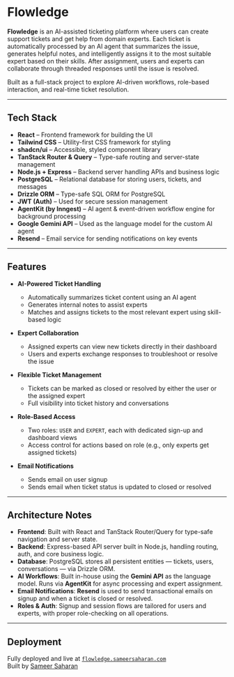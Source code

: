 # Flowledge

**Flowledge** is an AI-assisted ticketing platform where users can create support tickets and get help from domain experts. Each ticket is automatically processed by an AI agent that summarizes the issue, generates helpful notes, and intelligently assigns it to the most suitable expert based on their skills. After assignment, users and experts can collaborate through threaded responses until the issue is resolved.

Built as a full-stack project to explore AI-driven workflows, role-based interaction, and real-time ticket resolution.

---

## Tech Stack

- **React** – Frontend framework for building the UI
- **Tailwind CSS** – Utility-first CSS framework for styling
- **shadcn/ui** – Accessible, styled component library
- **TanStack Router & Query** – Type-safe routing and server-state management
- **Node.js + Express** – Backend server handling APIs and business logic
- **PostgreSQL** – Relational database for storing users, tickets, and messages
- **Drizzle ORM** – Type-safe SQL ORM for PostgreSQL
- **JWT (Auth)** – Used for secure session management
- **AgentKit (by Inngest)** – AI agent & event-driven workflow engine for background processing
- **Google Gemini API** – Used as the language model for the custom AI agent
- **Resend** – Email service for sending notifications on key events

---

## Features

- **AI-Powered Ticket Handling**
  - Automatically summarizes ticket content using an AI agent
  - Generates internal notes to assist experts
  - Matches and assigns tickets to the most relevant expert using skill-based logic

- **Expert Collaboration**
  - Assigned experts can view new tickets directly in their dashboard
  - Users and experts exchange responses to troubleshoot or resolve the issue

- **Flexible Ticket Management**
  - Tickets can be marked as closed or resolved by either the user or the assigned expert
  - Full visibility into ticket history and conversations

- **Role-Based Access**
  - Two roles: `USER` and `EXPERT`, each with dedicated sign-up and dashboard views
  - Access control for actions based on role (e.g., only experts get assigned tickets)

- **Email Notifications**
  - Sends email on user signup  
  - Sends email when ticket status is updated to closed or resolved
---

## Architecture Notes

- **Frontend**: Built with React and TanStack Router/Query for type-safe navigation and server state.
- **Backend**: Express-based API server built in Node.js, handling routing, auth, and core business logic.
- **Database**: PostgreSQL stores all persistent entities — tickets, users, conversations — via Drizzle ORM.
- **AI Workflows**: Built in-house using the **Gemini API** as the language model. Runs via **AgentKit** for async processing and expert assignment.
- **Email Notifications**: **Resend** is used to send transactional emails on signup and when a ticket is closed or resolved.
- **Roles & Auth**: Signup and session flows are tailored for users and experts, with proper role-checking on all operations.

---

## Deployment

Fully deployed and live at [`flowledge.sameersaharan.com`](https://flowledge.sameersaharan.com)  
Built by [Sameer Saharan](https://sameersaharan.com)
